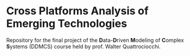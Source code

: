 # Cross Platforms Analysis of Emerging Technologies
Repository for the final project of the **D**ata-**D**riven **M**odeling of **C**omplex **S**ystems (DDMCS) course held by prof. Walter Quattrociocchi.

 
